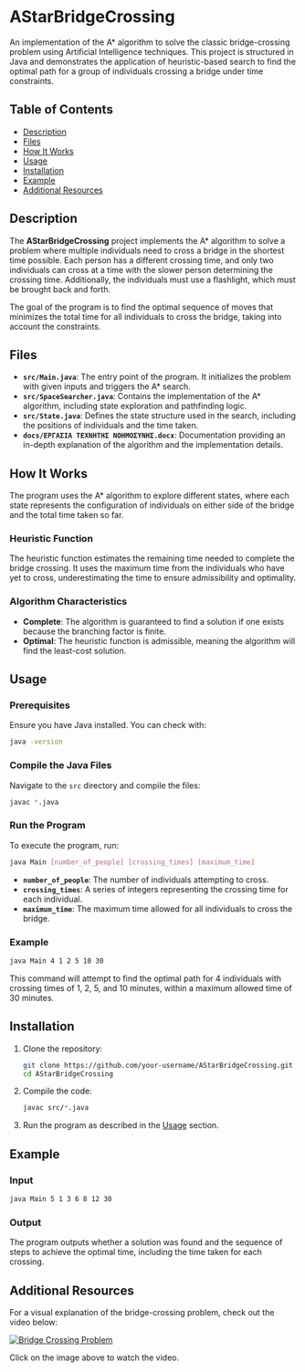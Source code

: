 
# AStarBridgeCrossing

An implementation of the A* algorithm to solve the classic bridge-crossing problem using Artificial Intelligence techniques. This project is structured in Java and demonstrates the application of heuristic-based search to find the optimal path for a group of individuals crossing a bridge under time constraints.

## Table of Contents
- [Description](#description)
- [Files](#files)
- [How It Works](#how-it-works)
- [Usage](#usage)
- [Installation](#installation)
- [Example](#example)
- [Additional Resources](#additional-resources)


## Description

The **AStarBridgeCrossing** project implements the A* algorithm to solve a problem where multiple individuals need to cross a bridge in the shortest time possible. Each person has a different crossing time, and only two individuals can cross at a time with the slower person determining the crossing time. Additionally, the individuals must use a flashlight, which must be brought back and forth.

The goal of the program is to find the optimal sequence of moves that minimizes the total time for all individuals to cross the bridge, taking into account the constraints.

## Files

- **`src/Main.java`**: The entry point of the program. It initializes the problem with given inputs and triggers the A* search.
- **`src/SpaceSearcher.java`**: Contains the implementation of the A* algorithm, including state exploration and pathfinding logic.
- **`src/State.java`**: Defines the state structure used in the search, including the positions of individuals and the time taken.
- **`docs/ΕΡΓΑΣΙΑ ΤΕΧΝΗΤΗΣ ΝΟΗΜΟΣΥΝΗΣ.docx`**: Documentation providing an in-depth explanation of the algorithm and the implementation details.

## How It Works

The program uses the A* algorithm to explore different states, where each state represents the configuration of individuals on either side of the bridge and the total time taken so far. 

### Heuristic Function
The heuristic function estimates the remaining time needed to complete the bridge crossing. It uses the maximum time from the individuals who have yet to cross, underestimating the time to ensure admissibility and optimality.

### Algorithm Characteristics
- **Complete**: The algorithm is guaranteed to find a solution if one exists because the branching factor is finite.
- **Optimal**: The heuristic function is admissible, meaning the algorithm will find the least-cost solution.

## Usage

### Prerequisites
Ensure you have Java installed. You can check with:
```bash
java -version
```

### Compile the Java Files
Navigate to the `src` directory and compile the files:
```bash
javac *.java
```

### Run the Program
To execute the program, run:
```bash
java Main [number_of_people] [crossing_times] [maximum_time]
```
- **`number_of_people`**: The number of individuals attempting to cross.
- **`crossing_times`**: A series of integers representing the crossing time for each individual.
- **`maximum_time`**: The maximum time allowed for all individuals to cross the bridge.

### Example
```bash
java Main 4 1 2 5 10 30
```
This command will attempt to find the optimal path for 4 individuals with crossing times of 1, 2, 5, and 10 minutes, within a maximum allowed time of 30 minutes.

## Installation

1. Clone the repository:
   ```bash
   git clone https://github.com/your-username/AStarBridgeCrossing.git
   cd AStarBridgeCrossing
   ```
2. Compile the code:
   ```bash
   javac src/*.java
   ```
3. Run the program as described in the [Usage](#usage) section.

## Example

### Input
```bash
java Main 5 1 3 6 8 12 30
```

### Output
The program outputs whether a solution was found and the sequence of steps to achieve the optimal time, including the time taken for each crossing.

## Additional Resources

For a visual explanation of the bridge-crossing problem, check out the video below:

[![Bridge Crossing Problem](https://img.youtube.com/vi/Ppx7-Y9_ub0/0.jpg)](https://www.youtube.com/watch?v=Ppx7-Y9_ub0&t=1s)

Click on the image above to watch the video.


